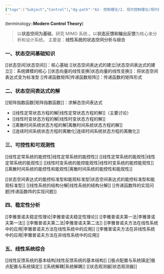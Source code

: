 ```yaml
---
{"tags":["Subject","Control"],"dg-path":"A2- 控制理论/2. 现代控制理论/现代控制理论.md","dg-pinned":true,"dg-publish":true,"permalink":"/A2- 控制理论/2. 现代控制理论/现代控制理论/","pinned":true,"dgPassFrontmatter":true,"noteIcon":"","created":"2024-12-03T17:16:58.000+08:00","updated":"2025-06-30T17:40:40.000+08:00"}
---
```



(terminology::**Modern Control Theory**)
> 以**状态空间为基础**，研究 MIMO 系统.。以**状态反馈和输出反馈**为核心来分析和设计系统。
> 主要是：**线性系统的状态空间分析与综合**

### 一、状态空间基础知识
[[状态空间\|状态空间]]：核心基础
[[状态空间表达式的建立\|状态空间表达式的建立]]：系统建模的核心
[[状态向量的线性变换\|状态向量的线性变换]]：将状态空间表达式变为标准型
[[传递函数矩阵\|传递函数矩阵]]：传递函数的矩阵形式

### 二、状态空间表达式的解
[[矩阵指数函数\|矩阵指数函数]]：求解态空间表达式
- [[线性定常状态方程的解\|线性定常状态方程的解]]（主要讨论）
- [[线性时变状态方程的解\|线性时变状态方程的解]]
- [[离散时间系统状态方程的解\|离散时间系统状态方程的解]]
- [[连续时间系统状态方程的离散化\|连续时间系统状态方程的离散化]]

### 三、可控性和可观测性
[[线性定常系统的能控性\|线性定常系统的能控性]]
[[线性定常系统的能观性\|线性定常系统的能观性]]
[[线性时变系统的能控能观性\|线性时变系统的能控能观性]]
[[离散时间系统的能控性和能观性\|离散时间系统的能控性和能观性]]

[[状态空间表达式的能控标准型和能观标准型\|状态空间表达式的能控标准型和能观标准型]]
[[线性系统的结构分解\|线性系统的结构分解]]
[[传递函数阵的实现问题\|传递函数阵的实现问题]]

### 四、稳定性分析
[[李雅普诺夫稳定性理论\|李雅普诺夫稳定性理论]]
[[李雅普诺夫第一法\|李雅普诺夫第一法]]
[[李雅普诺夫第二法\|李雅普诺夫第二法]]
[[李雅普诺夫方法在线性系统中的应用\|李雅普诺夫方法在线性系统中的应用]]
[[李雅普诺夫方法在非线性系统中的应用\|李雅普诺夫方法在非线性系统中的应用]]

### 五、线性系统综合
[[线性反馈系统的基本结构\|线性反馈系统的基本结构]]
[[极点配置与系统镇定\|极点配置与系统镇定]]
[[系统解耦\|系统解耦]]
[[状态观测器\|状态观测器]]

